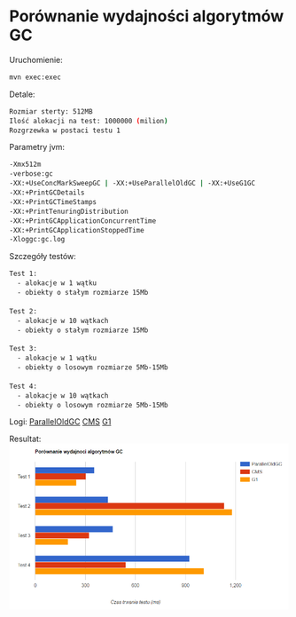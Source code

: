 # Porównanie wydajności algorytmów GC

Uruchomienie:
```sh
mvn exec:exec
```

Detale:
```sh
Rozmiar sterty: 512MB
Ilość alokacji na test: 1000000 (milion)
Rozgrzewka w postaci testu 1
```

Parametry jvm:
```sh
-Xmx512m
-verbose:gc
-XX:+UseConcMarkSweepGC | -XX:+UseParallelOldGC | -XX:+UseG1GC
-XX:+PrintGCDetails
-XX:+PrintGCTimeStamps
-XX:+PrintTenuringDistribution
-XX:+PrintGCApplicationConcurrentTime
-XX:+PrintGCApplicationStoppedTime
-Xloggc:gc.log
```

Szczegóły testów:
```sh
Test 1:
  - alokacje w 1 wątku
  - obiekty o stałym rozmiarze 15Mb

Test 2:
  - alokacje w 10 wątkach
  - obiekty o stałym rozmiarze 15Mb

Test 3:
  - alokacje w 1 wątku
  - obiekty o losowym rozmiarze 5Mb-15Mb

Test 4:
  - alokacje w 10 wątkach
  - obiekty o losowym rozmiarze 5Mb-15Mb
```

Logi:
[ParallelOldGC](https://github.com/psynowczyk/JVM_GCBenchmark/blob/master/gc_pold.log)
[CMS](https://github.com/psynowczyk/JVM_GCBenchmark/blob/master/gc_cms.log)
[G1](https://github.com/psynowczyk/JVM_GCBenchmark/blob/master/gc_g1.log)

Resultat:
![alt text](https://github.com/psynowczyk/JVM_GCBenchmark/blob/master/graph.jpg?raw=true "")
